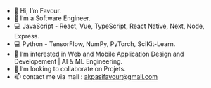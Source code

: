 - 👋 Hi, I’m Favour. 
- 🌱 I’m a Software Engineer.
- 💻 JavaScript - React, Vue, TypeScript, React Native, Next, Node, Express.
- 💻 Python - TensorFlow, NumPy, PyTorch, SciKit-Learn.
- 👀 I’m interested in Web and Mobile Application Design and Developement | AI & ML Engineering.
- 💞️ I’m looking to collaborate on Projets. 
- 📫 contact me via mail : akpasifavour@gmail.com
       

<!---
FavourAkpasi/FavourAkpasi is a ✨ special ✨ repository because its `README.md` (this file) appears on your GitHub profile.
You can click the Preview link to take a look at your changes.
--->
